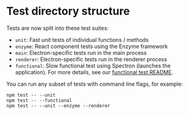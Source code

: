# Test directory structure

Tests are now split into these test suites:

- `unit`: Fast unit tests of individual functions / methods
- `enzyme`: React component tests using the Enzyme framework
- `main`: Electron-specific tests run in the main process
- `renderer`: Electron-specific tests run in the renderer process
- `functional`: Slow functional test using Spectron (launches the application). 
For more details, see our [functional test README](functional/README.md).

You can run any subset of tests with command line flags, for example:

```
npm test -- --unit
npm test -- --functional
npm test -- --unit --enzyme --renderer
```
